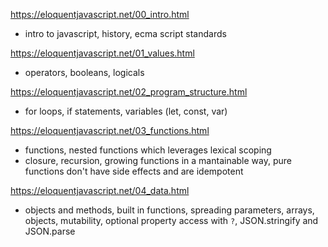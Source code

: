 https://eloquentjavascript.net/00_intro.html
- intro to javascript, history, ecma script standards

https://eloquentjavascript.net/01_values.html
- operators, booleans, logicals

https://eloquentjavascript.net/02_program_structure.html
- for loops, if statements, variables (let, const, var)

https://eloquentjavascript.net/03_functions.html
-  functions, nested functions which leverages lexical scoping
- closure, recursion, growing functions in a mantainable way, pure functions don't have side effects and are idempotent
  
https://eloquentjavascript.net/04_data.html
- objects and methods, built in functions, spreading parameters, arrays, objects, mutability, optional property access with `?`, JSON.stringify and JSON.parse
